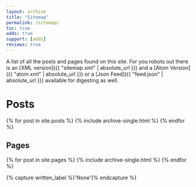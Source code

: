 ```yaml
---
layout: archive
title: "Sitemap"
permalink: /sitemap/
toc: true
adds: true
support: [adds]
reviews: true
---
```


A list of all the posts and pages found on this site. For you robots out there is an [XML version]({{ "sitemap.xml" | absolute_url }}) and a [Atom Version]({{ "atom.xml" | absolute_url }}) or a [Json Feed]({{ "feed.json" | absolute_url }}) available for digesting as well.

# Posts

{% for post in site.posts %}
  {% include archive-single.html %}
{% endfor %}

## Pages

{% for post in site.pages %}
  {% include archive-single.html %}
{% endfor %}

{% capture written_label %}'None'{% endcapture %}